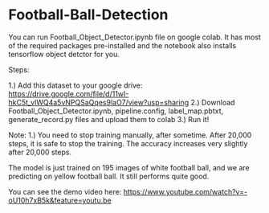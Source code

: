 # Football-Ball-Detection

You can run Football_Object_Detector.ipynb file on google colab. It has most of the required packages pre-installed and the notebook also installs tensorflow object detctor for you.

Steps:

1.) Add this dataset to your google drive: https://drive.google.com/file/d/11wI-hkC5t_vlWQ4a5vNPQSaQqes9laO7/view?usp=sharing
2.) Download Football_Object_Detector.ipynb, pipeline.config, label_map.pbtxt, generate_record.py files and upload them to colab
3.) Run it! 


Note:
1.) You need to stop training manually, after sometime. After 20,000 steps, it is safe to stop the training. The accuracy increases very slightly after 20,000 steps. 

The model is just trained on 195 images of white football ball, and we are predicting on yellow football ball. It still performs quite good. 


You can see the demo video here:
https://www.youtube.com/watch?v=-oU10h7xB5k&feature=youtu.be
